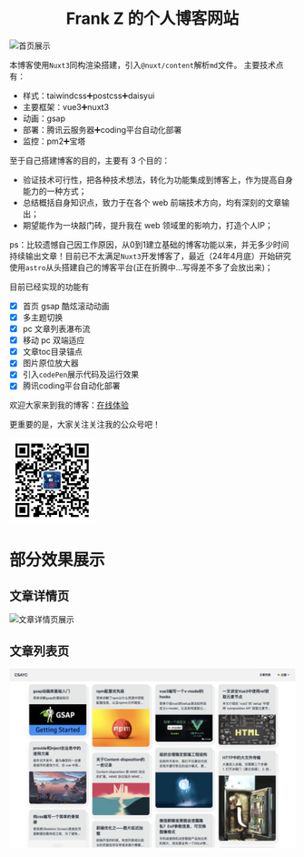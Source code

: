 <h1 style="text-align:center;">Frank Z 的个人博客网站</h1>

![首页展示](./assets/img/common/csayc-home.gif)

本博客使用`Nuxt3`同构渲染搭建，引入`@nuxt/content`解析`md`文件。
主要技术点有：
- 样式：taiwindcss➕postcss➕daisyui
- 主要框架：vue3➕nuxt3
- 动画：gsap
- 部署：腾讯云服务器➕coding平台自动化部署
- 监控：pm2➕宝塔

至于自己搭建博客的目的，主要有 3 个目的：
- 验证技术可行性，把各种技术想法，转化为功能集成到博客上，作为提高自身能力的一种方式；
- 总结概括自身知识点，致力于在各个 web 前端技术方向，均有深刻的文章输出；
- 期望能作为一块敲门砖，提升我在 web 领域里的影响力，打造个人IP；

ps：比较遗憾自己因工作原因，从0到1建立基础的博客功能以来，并无多少时间持续输出文章！目前已不太满足`Nuxt3`开发博客了，最近（24年4月底）开始研究使用`astro`从头搭建自己的博客平台(正在折腾中...写得差不多了会放出来)；

目前已经实现的功能有
- [x] 首页 gsap 酷炫滚动动画
- [x] 多主题切换
- [x] pc 文章列表瀑布流
- [x] 移动 pc 双端适应
- [x] 文章toc目录锚点
- [x] 图片原位放大器
- [x] 引入`codePen`展示代码及运行效果
- [x] 腾讯coding平台自动化部署

欢迎大家来到我的博客：[在线体验](https://www.csayc.com)

更重要的是，大家关注关注我的公众号吧！

<img src="./assets/img/common/wechat-qrcode.jpg" width="150">

# 部分效果展示
## 文章详情页
![文章详情页展示](./assets/img/common/csayc-article.gif)
## 文章列表页
![文章列表展示](./assets/img/common/csayc-posts.png)
